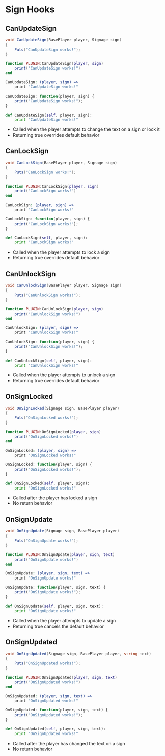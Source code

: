 # Sign Hooks

## CanUpdateSign

``` csharp
void CanUpdateSign(BasePlayer player, Signage sign)
{
    Puts("CanUpdateSign works!");
}
```

``` lua
function PLUGIN:CanUpdateSign(player, sign)
    print("CanUpdateSign works!")
end
```

``` coffeescript
CanUpdateSign: (player, sign) =>
    print "CanUpdateSign works!"
```

``` javascript
CanUpdateSign: function(player, sign) {
    print("CanUpdateSign works!");
}
```

``` python
def CanUpdateSign(self, player, sign):
    print "CanUpdateSign works!"
```

 * Called when the player attempts to change the text on a sign or lock it
 * Returning true overrides default behavior

## CanLockSign

``` csharp
void CanLockSign(BasePlayer player, Signage sign)
{
    Puts("CanLockSign works!");
}
```

``` lua
function PLUGIN:CanLockSign(player, sign)
    print("CanLockSign works!")
end
```

``` coffeescript
CanLockSign: (player, sign) =>
    print "CanLockSign works!"
```

``` javascript
CanLockSign: function(player, sign) {
    print("CanLockSign works!");
}
```

``` python
def CanLockSign(self, player, sign):
    print "CanLockSign works!"
```

 * Called when the player attempts to lock a sign
 * Returning true overrides default behavior

## CanUnlockSign

``` csharp
void CanUnlockSign(BasePlayer player, Signage sign)
{
    Puts("CanUnlockSign works!");
}
```

``` lua
function PLUGIN:CanUnlockSign(player, sign)
    print("CanUnlockSign works!")
end
```

``` coffeescript
CanUnlockSign: (player, sign) =>
    print "CanUnlockSign works!"
```

``` javascript
CanUnlockSign: function(player, sign) {
    print("CanUnlockSign works!");
}
```

``` python
def CanUnlockSign(self, player, sign):
    print "CanUnlockSign works!"
```

 * Called when the player attempts to unlock a sign
 * Returning true overrides default behavior
 
## OnSignLocked

``` csharp
void OnSignLocked(Signage sign, BasePlayer player)
{
    Puts("OnSignLocked works!");
}
```

``` lua
function PLUGIN:OnSignLocked(player, sign)
    print("OnSignLocked works!")
end
```

``` coffeescript
OnSignLocked: (player, sign) =>
    print "OnSignLocked works!"
```

``` javascript
OnSignLocked: function(player, sign) {
    print("OnSignLocked works!");
}
```

``` python
def OnSignLocked(self, player, sign):
    print "OnSignLocked works!"
```

 * Called after the player has locked a sign
 * No return behavior

## OnSignUpdate

``` csharp
void OnSignUpdate(Signage sign, BasePlayer player)
{
    Puts("OnSignUpdate works!");
}
```

``` lua
function PLUGIN:OnSignUpdate(player, sign, text)
    print("OnSignUpdate works!")
end
```

``` coffeescript
OnSignUpdate: (player, sign, text) =>
    print "OnSignUpdate works!"
```

``` javascript
OnSignUpdate: function(player, sign, text) {
    print("OnSignUpdate works!");
}
```

``` python
def OnSignUpdate(self, player, sign, text):
    print "OnSignUpdate works!"
```

 * Called when the player attempts to update a sign
 * Returning true cancels the default behavior

## OnSignUpdated

``` csharp
void OnSignUpdated(Signage sign, BasePlayer player, string text)
{
    Puts("OnSignUpdated works!");
}
```

``` lua
function PLUGIN:OnSignUpdated(player, sign, text)
    print("OnSignUpdated works!")
end
```

``` coffeescript
OnSignUpdated: (player, sign, text) =>
    print "OnSignUpdated works!"
```

``` javascript
OnSignUpdated: function(player, sign, text) {
    print("OnSignUpdated works!");
}
```

``` python
def OnSignUpdated(self, player, sign, text):
    print "OnSignUpdated works!"
```

 * Called after the player has changed the text on a sign
 * No return behavior
